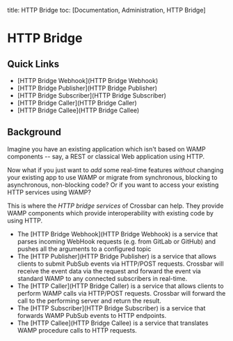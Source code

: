 title: HTTP Bridge
toc: [Documentation, Administration, HTTP Bridge]

# HTTP Bridge

## Quick Links

* [HTTP Bridge Webhook](HTTP Bridge Webhook)
* [HTTP Bridge Publisher](HTTP Bridge Publisher)
* [HTTP Bridge Subscriber](HTTP Bridge Subscriber)
* [HTTP Bridge Caller](HTTP Bridge Caller)
* [HTTP Bridge Callee](HTTP Bridge Callee)

## Background

Imagine you have an existing application which isn't based on WAMP components -- say, a REST or classical Web application using HTTP.

Now what if you just want to *add* some real-time features *without* changing your existing app to use WAMP or migrate from synchronous, blocking to asynchronous, non-blocking code?
Or if you want to access your existing HTTP services using WAMP?

This is where the *HTTP bridge services* of Crossbar can help.
They provide WAMP components which provide interoperability with existing code by using HTTP.

* The [HTTP Bridge Webhook](HTTP Bridge Webhook) is a service that parses incoming WebHook requests (e.g. from GitLab or GitHub) and pushes all the arguments to a configured topic
* The [HTTP Publisher](HTTP Bridge Publisher) is a service that allows clients to submit PubSub events via HTTP/POST requests.
Crossbar will receive the event data via the request and forward the event via standard WAMP to any connected subscribers in real-time.
* The [HTTP Caller](HTTP Bridge Caller) is a service that allows clients to perform WAMP calls via HTTP/POST requests.
Crossbar will forward the call to the performing server and return the result.
* The [HTTP Subscriber](HTTP Bridge Subscriber) is a service that forwards WAMP PubSub events to HTTP endpoints.
* The [HTTP Callee](HTTP Bridge Callee) is a service that translates WAMP procedure calls to HTTP requests.
